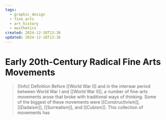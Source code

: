 ```yaml
---
tags:
  - graphic_design
  - fine_arts
  - art_history
  - aesthetics
created: 2024-12-18T13:36
updated: 2024-12-18T13:36
---
```

# Early 20th-Century Radical Fine Arts Movements

> [!info] Definition
> Before [[World War I]] and in the interwar period between World War I and [[World War II]], a number of fine-arts movements arose that broke with traditional ways of thinking.
> Some of the biggest of these movements were [[Constructivism]], [[Dadaism]], [[Surrealism]], and [[Cubism]].
> This collection of movements has 